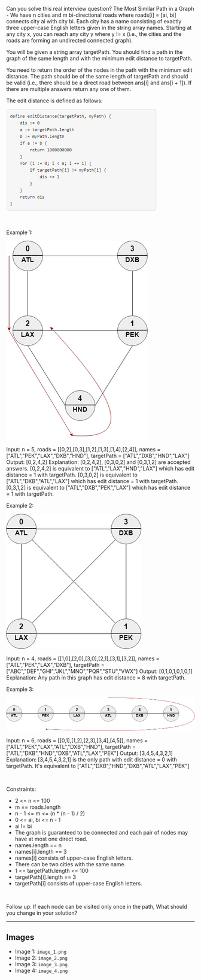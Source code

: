 Can you solve this real interview question? The Most Similar Path in a Graph - We have n cities and m bi-directional roads where roads[i] = [ai, bi] connects city ai with city bi. Each city has a name consisting of exactly three upper-case English letters given in the string array names. Starting at any city x, you can reach any city y where y != x (i.e., the cities and the roads are forming an undirected connected graph).

You will be given a string array targetPath. You should find a path in the graph of the same length and with the minimum edit distance to targetPath.

You need to return the order of the nodes in the path with the minimum edit distance. The path should be of the same length of targetPath and should be valid (i.e., there should be a direct road between ans[i] and ans[i + 1]). If there are multiple answers return any one of them.

The edit distance is defined as follows:

![Example 1](./image_1.png)

 

Example 1:

![Example 2](./image_2.png)


Input: n = 5, roads = [[0,2],[0,3],[1,2],[1,3],[1,4],[2,4]], names = ["ATL","PEK","LAX","DXB","HND"], targetPath = ["ATL","DXB","HND","LAX"]
Output: [0,2,4,2]
Explanation: [0,2,4,2], [0,3,0,2] and [0,3,1,2] are accepted answers.
[0,2,4,2] is equivalent to ["ATL","LAX","HND","LAX"] which has edit distance = 1 with targetPath.
[0,3,0,2] is equivalent to ["ATL","DXB","ATL","LAX"] which has edit distance = 1 with targetPath.
[0,3,1,2] is equivalent to ["ATL","DXB","PEK","LAX"] which has edit distance = 1 with targetPath.


Example 2:

![Example 3](./image_3.png)


Input: n = 4, roads = [[1,0],[2,0],[3,0],[2,1],[3,1],[3,2]], names = ["ATL","PEK","LAX","DXB"], targetPath = ["ABC","DEF","GHI","JKL","MNO","PQR","STU","VWX"]
Output: [0,1,0,1,0,1,0,1]
Explanation: Any path in this graph has edit distance = 8 with targetPath.


Example 3:

![Example 4](./image_4.png)


Input: n = 6, roads = [[0,1],[1,2],[2,3],[3,4],[4,5]], names = ["ATL","PEK","LAX","ATL","DXB","HND"], targetPath = ["ATL","DXB","HND","DXB","ATL","LAX","PEK"]
Output: [3,4,5,4,3,2,1]
Explanation: [3,4,5,4,3,2,1] is the only path with edit distance = 0 with targetPath.
It's equivalent to ["ATL","DXB","HND","DXB","ATL","LAX","PEK"]


 

Constraints:

 * 2 <= n <= 100
 * m == roads.length
 * n - 1 <= m <= (n * (n - 1) / 2)
 * 0 <= ai, bi <= n - 1
 * ai != bi
 * The graph is guaranteed to be connected and each pair of nodes may have at most one direct road.
 * names.length == n
 * names[i].length == 3
 * names[i] consists of upper-case English letters.
 * There can be two cities with the same name.
 * 1 <= targetPath.length <= 100
 * targetPath[i].length == 3
 * targetPath[i] consists of upper-case English letters.

 

Follow up: If each node can be visited only once in the path, What should you change in your solution?

---

## Images

- Image 1: `image_1.png`
- Image 2: `image_2.png`
- Image 3: `image_3.png`
- Image 4: `image_4.png`
